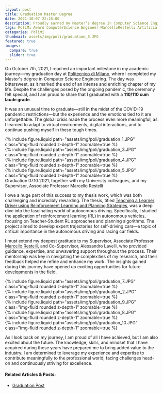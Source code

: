 ```yaml
---
layout: post
title: Graduation Master Degree
date: 2021-10-07 22:28:00
description: Proudly earned my Master’s degree in Computer Science Engineering from Politecnico di Milano with honors, completing a thesis on reinforcement learning for autonomous driving. This milestone marks the start of a journey to apply my skills and determination to bring real value to the tech industry.
tags: PoliMi Award ComputerScience Engineer MarcelloRestelli ArtificialIntelligence MachineLearning Graduation Ceremony
categories: PoliMi
thumbnail: assets/img/poli/graduation_8.JPG
featured: true
images:
  compare: true
  slider: true
---
```


On October 7th, 2021, I reached an important milestone in my academic journey—my graduation day at [Politecnico di Milano](https://www.polimi.it/en/), where I completed my Master's degree in Computer Science Engineering. The day was bittersweet, as it marked the end of an intense and enriching chapter of my life. Despite the challenges posed by the ongoing pandemic, the ceremony felt special, and I am proud to share that I graduated with a **110/110 cum laude grade**.

It was an unusual time to graduate—still in the midst of the COVID-19 pandemic restrictions—but the experience and the emotions tied to it are unforgettable. The global crisis made the process even more meaningful, as I learned to adapt to virtual environments, digital interactions, and to continue pushing myself in these tough times.

<div class="row mt-3">
    <div class="col-sm mt-3 mt-md-0">
        {% include figure.liquid path="assets/img/poli/graduation_1.JPG" class="img-fluid rounded z-depth-1" zoomable=true %}
    </div>
    <div class="col-sm mt-3 mt-md-0">
        {% include figure.liquid path="assets/img/poli/graduation_3.JPG" class="img-fluid rounded z-depth-1" zoomable=true %}
    </div>
</div>
<div class="row mt-3">
    <div class="col-sm mt-3 mt-md-0">
        {% include figure.liquid path="assets/img/poli/graduation_4.JPG" class="img-fluid rounded z-depth-1" zoomable=true %}
    </div>
    <div class="col-sm mt-3 mt-md-0">
        {% include figure.liquid path="assets/img/poli/graduation_5.JPG" class="img-fluid rounded z-depth-1" zoomable=true %}
    </div>
</div>
<div class="caption">
    Graduation 07.10.2021, together with my University colleagues, and my Supervisor, Associate Professor Marcello Restelli
</div>


I owe a huge part of this success to my thesis work, which was both challenging and incredibly rewarding. The thesis, titled [Teaching a Learner Driver using Reinforcement Learning and Planning Strategies](https://angelicasofia.github.io/projects/17_project/), was a deep dive into the fascinating world of autonomous driving. Specifically, I studied the application of reinforcement learning (RL) in autonomous vehicles, focusing on Teacher-Student RL approaches and planning algorithms. The project aimed to develop expert trajectories for self-driving cars—a topic of critical importance in the autonomous driving and racing car fields.

I must extend my deepest gratitude to my Supervisor, Associate Professor [Marcello Restelli](https://restelli.faculty.polimi.it/MyWebSite/index.shtml), and Co-Supervisor, Alessandro Lavelli, who provided guidance, expertise, and unwavering support throughout the process. Their mentorship was key in navigating the complexities of my research, and their feedback helped me refine and enhance my work. The insights gained during this journey have opened up exciting opportunities for future developments in the field.

<div class="row mt-3">
    <div class="col-sm mt-3 mt-md-0">
        {% include figure.liquid path="assets/img/poli/graduation_7.JPG" class="img-fluid rounded z-depth-1" zoomable=true %}
    </div>
    <div class="col-sm mt-3 mt-md-0">
        {% include figure.liquid path="assets/img/poli/graduation_2.JPG" class="img-fluid rounded z-depth-1" zoomable=true %}
    </div>
    <div class="col-sm mt-3 mt-md-0">
        {% include figure.liquid path="assets/img/poli/graduation_9.JPG" class="img-fluid rounded z-depth-1" zoomable=true %}
    </div>
</div>
<div class="row mt-3">
    <div class="col-sm mt-3 mt-md-0">
        {% include figure.liquid path="assets/img/poli/graduation_8.JPG" class="img-fluid rounded z-depth-1" zoomable=true %}
    </div>
    <div class="col-sm mt-3 mt-md-0">
        {% include figure.liquid path="assets/img/poli/graduation_10.JPG" class="img-fluid rounded z-depth-1" zoomable=true %}
    </div>
</div>

As I look back on my journey, I am proud of all I have achieved, but I am also excited about the future. The knowledge, skills, and mindset that I have acquired during these years have prepared me to bring added value to the industry. I am determined to leverage my experience and expertise to contribute meaningfully to the professional world, facing challenges head-on and continuously striving for excellence.

#### Related Articles & Posts:
- [Graduation Post](https://www.linkedin.com/posts/activity-6852632092392652801-Y6lZ?utm_source=share&utm_medium=member_desktop&rcm=ACoAACxgzQ8Bq5FHZyEgJi8NtmD4k7flyizdcd0)
